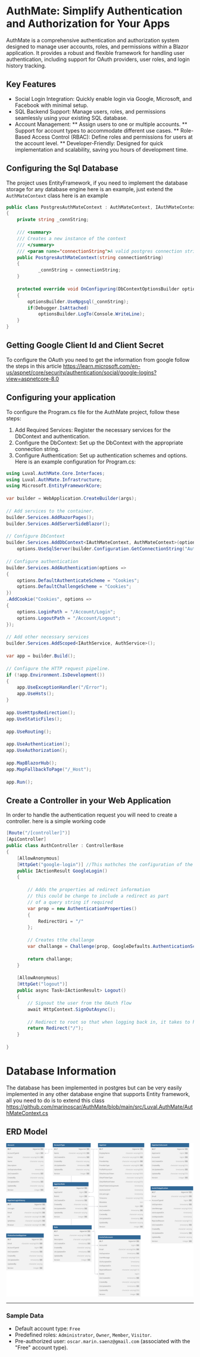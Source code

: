 # AuthMate: Simplify Authentication and Authorization for Your Apps

AuthMate is a comprehensive authentication and authorization system designed to manage user accounts, roles, and permissions within a Blazor application. It provides a robust and flexible framework for handling user authentication, including support for OAuth providers, user roles, and login history tracking.

## Key Features
* Social Login Integration: Quickly enable login via Google, Microsoft, and Facebook with minimal setup.
* SQL Backend Support: Manage users, roles, and permissions seamlessly using your existing SQL database.
* Account Management:
** Assign users to one or multiple accounts.
** Support for account types to accommodate different use cases.
** Role-Based Access Control (RBAC): Define roles and permissions for users at the account level.
** Developer-Friendly: Designed for quick implementation and scalability, saving you hours of development time.

## Configuring the Sql Database
The project uses EntityFramework, if you need to implement the database storage for any database engine here is an example, just extend the `AuthMateContext` class here is an example

``` csharp
public class PostgresAuthMateContext : AuthMateContext, IAuthMateContext
{
    private string _connString;

    /// <summary>
    /// Creates a new instance of the context
    /// </summary>
    /// <param name="connectionString">A valid postgres connection string</param>
    public PostgresAuthMateContext(string connectionString)
    {
            _connString = connectionString;
    }

    protected override void OnConfiguring(DbContextOptionsBuilder optionsBuilder)
    {
        optionsBuilder.UseNpgsql(_connString);
        if(Debugger.IsAttached)
            optionsBuilder.LogTo(Console.WriteLine);
    }
}
```
## Getting Google Client Id and Client Secret
To configure the OAuth you need to get the information from google follow the steps in this article https://learn.microsoft.com/en-us/aspnet/core/security/authentication/social/google-logins?view=aspnetcore-8.0

## Configuring your application
To configure the Program.cs file for the AuthMate project, follow these steps:
1.	Add Required Services: Register the necessary services for the DbContext and authentication.
2.	Configure the DbContext: Set up the DbContext with the appropriate connection string.
3.	Configure Authentication: Set up authentication schemes and options.
Here is an example configuration for Program.cs:

``` csharp
using Luval.AuthMate.Core.Interfaces;
using Luval.AuthMate.Infrastructure;
using Microsoft.EntityFrameworkCore;

var builder = WebApplication.CreateBuilder(args);

// Add services to the container.
builder.Services.AddRazorPages();
builder.Services.AddServerSideBlazor();

// Configure DbContext
builder.Services.AddDbContext<IAuthMateContext, AuthMateContext>(options =>
    options.UseSqlServer(builder.Configuration.GetConnectionString("AuthMateConnection")));

// Configure authentication
builder.Services.AddAuthentication(options =>
{
    options.DefaultAuthenticateScheme = "Cookies";
    options.DefaultChallengeScheme = "Cookies";
})
.AddCookie("Cookies", options =>
{
    options.LoginPath = "/Account/Login";
    options.LogoutPath = "/Account/Logout";
});

// Add other necessary services
builder.Services.AddScoped<IAuthService, AuthService>();

var app = builder.Build();

// Configure the HTTP request pipeline.
if (!app.Environment.IsDevelopment())
{
    app.UseExceptionHandler("/Error");
    app.UseHsts();
}

app.UseHttpsRedirection();
app.UseStaticFiles();

app.UseRouting();

app.UseAuthentication();
app.UseAuthorization();

app.MapBlazorHub();
app.MapFallbackToPage("/_Host");

app.Run();

```
## Create a Controller in your Web Application
In order to handle the authentication request you will need to create a controller. here is a simple working code

``` csharp
[Route("/[controller]")]
[ApiController]
public class AuthController : ControllerBase
{
    [AllowAnonymous]
    [HttpGet("google-login")] //This mathches the configuration of the Google Auth
    public IActionResult GoogleLogin()
    {

        // Adds the properties ad redirect information
        // this could be change to include a redirect as part
        // of a query string if required
        var prop = new AuthenticationProperties()
        {
            RedirectUri = "/"
        };

        // Creates tthe challange
        var challange = Challenge(prop, GoogleDefaults.AuthenticationScheme);

        return challange;
    }

    [AllowAnonymous]
    [HttpGet("logout")]
    public async Task<IActionResult> Logout()
    {
        // Signout the user from the OAuth flow
        await HttpContext.SignOutAsync();

        // Redirect to root so that when logging back in, it takes to home page
        return Redirect("/");
    }

}
```
# Database Information
The database has been implemented in postgres but can be very easily implemented in any other database engine that supports Entity framework, all you need to do is to extend this class https://github.com/marinoscar/AuthMate/blob/main/src/Luval.AuthMate/AuthMateContext.cs

## ERD Model
![ERD Model](https://raw.githubusercontent.com/marinoscar/AuthMate/refs/heads/main/media/erd.svg)

---

### Sample Data
- Default account type: `Free`
- Predefined roles: `Administrator`, `Owner`, `Member`, `Visitor`.
- Pre-authorized user: `oscar.marin.saenz@gmail.com` (associated with the "Free" account type).
